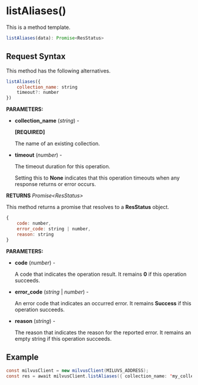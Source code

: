 # listAliases()

This is a method template.

```javascript
listAliases(data): Promise<ResStatus>
```

## Request Syntax

This method has the following alternatives.

```javascript
listAliases({
    collection_name: string
    timeout?: number
})
```

**PARAMETERS:**

- **collection_name** (*string*) -

    **[REQUIRED]**

    The name of an existing collection.

- **timeout** (*number*) -

    The timeout duration for this operation. 

    Setting this to **None** indicates that this operation timeouts when any response returns or error occurs.

**RETURNS** *Promise\<ResStatus>*

This method returns a promise that resolves to a **ResStatus** object.

```javascript
{
    code: number,
    error_code: string | number,
    reason: string
}
```

**PARAMETERS:**

- **code** (*number*) -

    A code that indicates the operation result. It remains **0** if this operation succeeds.

- **error_code** (*string* | *number*) -

    An error code that indicates an occurred error. It remains **Success** if this operation succeeds. 

- **reason** (*string*) - 

    The reason that indicates the reason for the reported error. It remains an empty string if this operation succeeds.

## Example

```java
const milvusClient = new milvusClient(MILUVS_ADDRESS);
const res = await milvusClient.listAliases({ collection_name: 'my_collection' });
```

